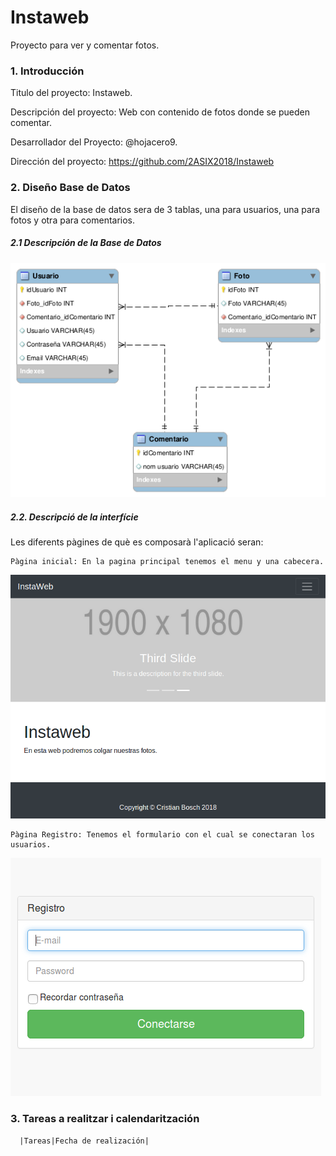 # Instaweb
Proyecto para ver y comentar fotos.

### 1. Introducción

 Titulo del proyecto: Instaweb.

 Descripción del proyecto: Web con contenido de fotos donde se pueden comentar.

 Desarrollador del Proyecto: @hojacero9.

 Dirección del proyecto: https://github.com/2ASIX2018/Instaweb

### 2. Diseño Base de Datos

El diseño de la base de datos sera de 3 tablas, una para usuarios, una para fotos y otra para comentarios.

##### 2.1 Descripción de la Base de Datos

<img src="https://github.com/2ASIX2018/Instaweb/blob/master/img/proyecto.png" />

##### 2.2. Descripció de la interfície

Les diferents pàgines de què es composarà l'aplicació seran:

    Pàgina inicial: En la pagina principal tenemos el menu y una cabecera.
    
   <img src="https://github.com/2ASIX2018/Instaweb/blob/master/img/principal.png" />
    
    Pàgina Registro: Tenemos el formulario con el cual se conectaran los usuarios.
     
   <img src="https://github.com/2ASIX2018/Instaweb/blob/master/img/Registro.png" />
   

### 3. Tareas a realitzar i calendaritzación

      |Tareas|Fecha de realización|
